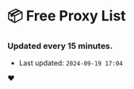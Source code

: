 # :package: Free Proxy List
### Updated every 15 minutes.

- Last updated: `2024-09-19 17:04`

:heart:
